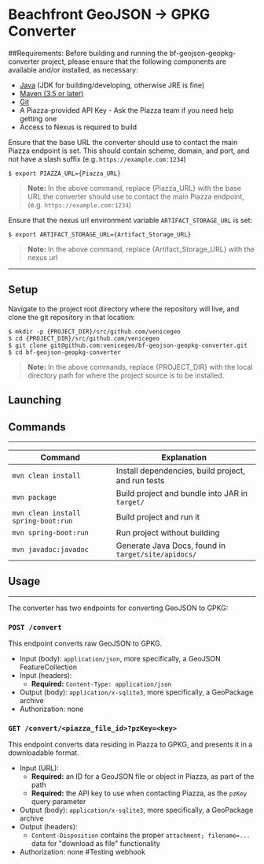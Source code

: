 Beachfront GeoJSON -> GPKG Converter
=====

##Requirements:
Before building and running the bf-geojson-geopkg-converter project, please ensure that the following components are available and/or installed, as necessary:
* [Java](http://www.oracle.com/technetwork/java/javase/downloads/index.html) (JDK for building/developing, otherwise JRE is fine)
* [Maven (3.5 or later)](https://maven.apache.org/install.html)
* [Git](https://git-scm.com/book/en/v2/Getting-Started-Installing-Git)
* A Piazza-provided API Key - Ask the Piazza team if you need help getting one
* Access to Nexus is required to build

Ensure that the base URL the converter should use to contact the main Piazza endpoint is set. This should contain scheme, domain, and port, and not have a slash suffix (e.g. `https://example.com:1234`)

	$ export PIAZZA_URL={Piazza_URL}

>__Note:__ In the above command, replace {Piazza_URL} with the base URL the converter should use to contact the main Piazza endpoint, (e.g. `https://example.com:1234`)

Ensure that the nexus url environment variable `ARTIFACT_STORAGE_URL` is set:

	$ export ARTIFACT_STORAGE_URL={Artifact_Storage_URL}

>__Note:__ In the above command, replace {Artifact_Storage_URL} with the nexus url


***
## Setup
Navigate to the project root directory where the repository will live, and clone the git repository in that location:

	$ mkdir -p {PROJECT_DIR}/src/github.com/venicegeo
	$ cd {PROJECT_DIR}/src/github.com/venicegeo
    $ git clone git@github.com:venicegeo/bf-geojson-geopkg-converter.git
    $ cd bf-geojson-geopkg-converter

>__Note:__ In the above commands, replace {PROJECT_DIR} with the local directory path for where the project source is to be installed.

## Launching

## Commands
----

Command | Explanation
--------|-------------
`mvn clean install` | Install dependencies, build project, and run tests
`mvn package` | Build project and bundle into JAR in `target/`
`mvn clean install spring-boot:run` | Build project and run it
`mvn spring-boot:run` | Run project without building
`mvn javadoc:javadoc` | Generate Java Docs, found in `target/site/apidocs/`

## Usage
----

The converter has two endpoints for converting GeoJSON to GPKG:

### `POST /convert`

This endpoint converts raw GeoJSON to GPKG.

* Input (body): `application/json`, more specifically, a GeoJSON FeatureCollection
* Input (headers): 
  * **Required:** `Content-Type: application/json`
* Output (body): `application/x-sqlite3`, more specifically, a GeoPackage archive
* Authorization: none

### `GET /convert/<piazza_file_id>?pzKey=<key>`

This endpoint converts data residing in Piazza to GPKG, and presents it in a downloadable format.

* Input (URL):
  * **Required:** an ID for a GeoJSON file or object in Piazza, as part of the path
  * **Required:** the API key to use when contacting Piazza, as the `pzKey` query parameter
* Output (body): `application/x-sqlite3`, more specifically, a GeoPackage archive
* Output (headers):
  * `Content-Disposition` contains the proper `attachment; filename=...` data for "download as file" functionality
* Authorization: none
#Testing webhook
